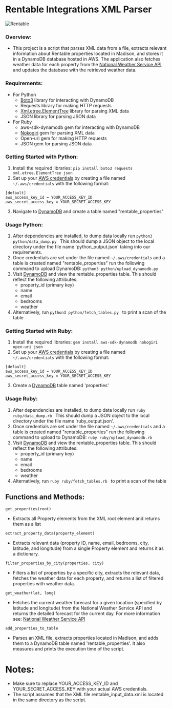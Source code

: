 # Rentable Integrations XML Parser

![Rentable](https://mms.businesswire.com/media/20210803005327/en/895740/23/Rentable_Logo.jpg)

### Overview:
- This project is a script that parses XML data from a file, extracts relevant information about Rentable properties located in Madison, and stores it in a DynamoDB database hosted in AWS. The application also fetches weather data for each property from the [National Weather Service API](https://www.weather.gov/documentation/services-web-api) and updates the database with the retrieved weather data. 

### Requirements:
- For Python
    - [Boto3](https://boto3.amazonaws.com/v1/documentation/api/latest/index.html) library for interacting with DynamoDB
    - Requests library for making HTTP requests
    - [Xml.etree.ElementTree](https://docs.python.org/3/library/xml.etree.elementtree.html) library for parsing XML data
    - JSON library for parsing JSON data
- For Ruby
    - aws-sdk-dynamodb gem for interacting with DynamoDB
    - [Nokogiri](https://nokogiri.org)  gem for parsing XML data
    - Open-uri gem for making HTTP requests
    - JSON gem for parsing JSON data

### Getting Started with Python:
1. Install the required libraries: `pip install boto3 requests xml.etree.ElementTree json`
2. Set up your [AWS credentials](https://docs.aws.amazon.com/keyspaces/latest/devguide/access.credentials.html) by creating a file named `~/.aws/credentials` with the following format:
```
[default]
aws_access_key_id = YOUR_ACCESS_KEY_ID
aws_secret_access_key = YOUR_SECRET_ACCESS_KEY
```
3. Navigate to [DynamoDB](https://aws.amazon.com/dynamodb/) and create a table named "rentable_properties"

### Usage Python:
1. After dependencies are installed, to dump data locally run `python3 python/data_dump.py ` This should dump a JSON object to the local directory under the file name 'python_output.json' taking into our requirements.
2. Once credentials are set under the file named `~/.aws/credentials` and a table is created named "rentable_properties" run the following command to upload DynamoDB: `python3 python/upload_dynamodb.py`
3. Visit [DynamoDB](https://aws.amazon.com/dynamodb/) and view the rentable_properties table. This should reflect the following attributes:
    * property_id (primary key)
    * name
    * email
    * bedrooms
    * weather
4. Alternatively, run ``python3 python/fetch_tables.py `` to print a scan of the table

### Getting Started with Ruby:
1. Install the required libraries: `gem install aws-sdk-dynamodb nokogiri open-uri json`
2. Set up your [AWS credentials](https://docs.aws.amazon.com/keyspaces/latest/devguide/access.credentials.html) by creating a file named `~/.aws/credentials` with the following format:
``` 
[default]
aws_access_key_id = YOUR_ACCESS_KEY_ID
aws_secret_access_key = YOUR_SECRET_ACCESS_KEY
```
3. Create a [DynamoDB](https://aws.amazon.com/dynamodb/) table named 'properties'

### Usage Ruby:
1. After dependencies are installed, to dump data locally run `ruby ruby/data_dump.rb ` This should dump a JSON object to the local directory under the file name 'ruby_output.json'. 
2. Once credentials are set under the file named `~/.aws/credentials` and a table is created named "rentable_properties" run the following command to upload to DynamoDB: `ruby ruby/upload_dynamodb.rb`
3. Visit [DynamoDB](https://aws.amazon.com/dynamodb/) and view the rentable_properties table. This should reflect the following attributes:
    * property_id (primary key)
    * name
    * email
    * bedrooms
    * weather
4. Alternatively, run `ruby ruby/fetch_tables.rb ` to print a scan of the table

## Functions and Methods:

`get_properties(root)`
  - Extracts all Property elements from the XML root element and returns them as a list 

`extract_property_data(property_element)`
  - Extracts relevant data (property ID, name, email, bedrooms, city, latitude, and longitude) from a single Property element and returns it as a dictionary.

`filter_properties_by_city(properties, city)`
  - Filters a list of properties by a specific city, extracts the relevant data, fetches the weather data for each property, and returns a list of filtered properties with weather data.

 `get_weather(lat, long)`
  - Fetches the current weather forecast for a given location (specified by latitude and longitude) from the National Weather Service API and returns the detailed forecast for the current day. For more information see: [National Weather Service API](https://www.weather.gov/documentation/services-web-api)

 `add_properties_to_table`
 - Parses an XML file, extracts properties located in Madison, and adds them to a DynamoDB table named 'rentable_properties'. It also measures and prints the execution time of the script.

# Notes:
* Make sure to replace YOUR_ACCESS_KEY_ID and YOUR_SECRET_ACCESS_KEY with your actual AWS credentials.
* The script assumes that the XML file rentable_input_data.xml is located in the same directory as the script.